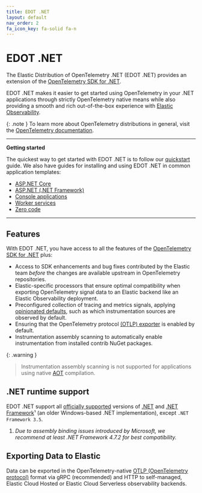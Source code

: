 ```yaml
---
title: EDOT .NET
layout: default
nav_order: 2
fa_icon_key: fa-solid fa-n
---
```


# EDOT .NET

The Elastic Distribution of OpenTelemetry .NET (EDOT .NET) provides an extension of the [OpenTelemetry SDK for .NET](https://opentelemetry.io/docs/languages/net).

EDOT .NET makes it easier to get started using OpenTelemetry in your .NET applications through strictly OpenTelemetry native means while also providing a smooth 
and rich out-of-the-box experience with [Elastic Observability](https://www.elastic.co/observability).

{: .note }
To learn more about OpenTelemetry distributions in general, visit the [OpenTelemetry documentation](https://opentelemetry.io/docs/concepts/distributions).

-------
**Getting started**

The quickest way to get started with EDOT .NET is to follow our [quickstart](./setup/index) guide. We also have guides for 
installing and using EDOT .NET in common application templates:

* [ASP.NET Core](./setup/aspnetcore)
* [ASP.NET (.NET Framework)](./setup/aspnet)
* [Console applications](./setup/console)
* [Worker services](./setup/worker-services)
* [Zero code](./setup/zero-code)

-------

## Features

With EDOT .NET, you have access to all the features of the [OpenTelemetry SDK for .NET](https://github.com/open-telemetry/opentelemetry-dotnet) plus:

* Access to SDK enhancements and bug fixes contributed by the Elastic team _before_ the changes are available upstream in OpenTelemetry repositories.
* Elastic-specific processors that ensure optimal compatibility when exporting OpenTelemetry signal data to an Elastic backend like an Elastic Observability deployment.
* Preconfigured collection of tracing and metrics signals, applying [opinionated defaults](./setup/edot-defaults), such as which instrumentation sources are 
observed by default.
* Ensuring that the OpenTelemetry protocol [(OTLP) exporter](https://opentelemetry.io/docs/specs/otlp) is enabled by default.
* Instrumentation assembly scanning to automatically enable instrumentation from installed contrib NuGet packages.

{: .warning }
> Instrumentation assembly scanning is not supported for applications using native [AOT](https://learn.microsoft.com/dotnet/core/deploying/native-aot) compilation.

## .NET runtime support

EDOT .NET support all [officially supported](https://dotnet.microsoft.com/en-us/platform/support/policy) versions of [.NET](https://dotnet.microsoft.com/download/dotnet) and
[.NET Framework](https://dotnet.microsoft.com/download/dotnet-framework)¹ (an older Windows-based .NET implementation), except `.NET Framework 3.5`.

1. *Due to assembly binding issues introduced by Microsoft, we recommend at least .NET Framework 4.7.2 for best compatibility.*

## Exporting Data to Elastic

Data can be exported in the OpenTelemetry-native [OTLP (OpenTelemetry protocol)](https://opentelemetry.io/docs/specs/otlp) format via gRPC (recommended)
and HTTP to self-managed, Elastic Cloud Hosted or Elastic Cloud Serverless observability backends.